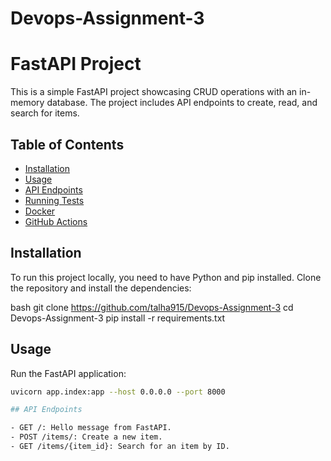 # Devops-Assignment-3

# FastAPI Project

This is a simple FastAPI project showcasing CRUD operations with an in-memory database. The project includes API endpoints to create, read, and search for items.

## Table of Contents

- [Installation](#installation)
- [Usage](#usage)
- [API Endpoints](#api-endpoints)
- [Running Tests](#running-tests)
- [Docker](#docker)
- [GitHub Actions](#github-actions)

## Installation

To run this project locally, you need to have Python and pip installed. Clone the repository and install the dependencies:

bash
git clone https://github.com/talha915/Devops-Assignment-3
cd Devops-Assignment-3
pip install -r requirements.txt

## Usage

Run the FastAPI application:

```bash
uvicorn app.index:app --host 0.0.0.0 --port 8000

## API Endpoints

- GET /: Hello message from FastAPI.
- POST /items/: Create a new item.
- GET /items/{item_id}: Search for an item by ID.
